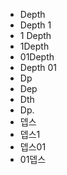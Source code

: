 - Depth
- Depth 1
- 1 Depth
- 1Depth
- 01Depth
- Depth 01
- Dp
- Dep
- Dth
- Dp.
- 뎁스
- 뎁스1
- 뎁스01
- 01뎁스